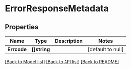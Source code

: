 # ErrorResponseMetadata

## Properties
Name | Type | Description | Notes
------------ | ------------- | ------------- | -------------
**Errcode** | **[]string** |  | [default to null]

[[Back to Model list]](../README.md#documentation-for-models) [[Back to API list]](../README.md#documentation-for-api-endpoints) [[Back to README]](../README.md)

